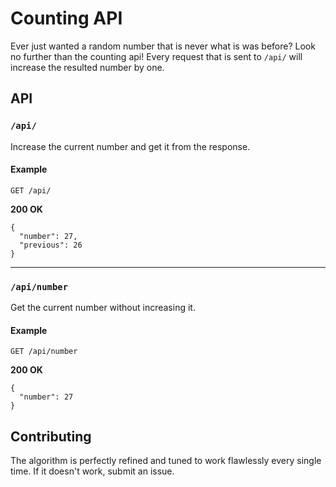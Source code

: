 # Counting API

Ever just wanted a random number that is never what is was before? Look no further than the counting api! Every request that is sent to `/api/` will increase the resulted number by one.

## API

### `/api/`
Increase the current number and get it from the response.

#### Example
`GET /api/`

**200 OK**
```
{
  "number": 27,
  "previous": 26
}
```
---
### `/api/number`
Get the current number without increasing it.

#### Example
`GET /api/number`

**200 OK**
```
{
  "number": 27
}
```

## Contributing
The algorithm is perfectly refined and tuned to work flawlessly every single time. If it doesn't work, submit an issue.
